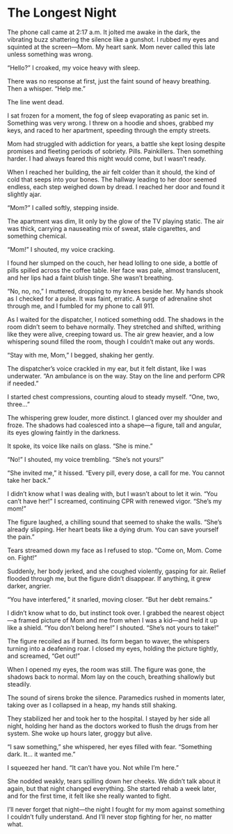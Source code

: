 # The Longest Night
The phone call came at 2:17 a.m. It jolted me awake in the dark, the vibrating buzz shattering the silence like a gunshot. I rubbed my eyes and squinted at the screen—Mom. My heart sank. Mom never called this late unless something was wrong.

“Hello?” I croaked, my voice heavy with sleep.

There was no response at first, just the faint sound of heavy breathing. Then a whisper. “Help me.”

The line went dead.

I sat frozen for a moment, the fog of sleep evaporating as panic set in. Something was very wrong. I threw on a hoodie and shoes, grabbed my keys, and raced to her apartment, speeding through the empty streets.

Mom had struggled with addiction for years, a battle she kept losing despite promises and fleeting periods of sobriety. Pills. Painkillers. Then something harder. I had always feared this night would come, but I wasn’t ready.

When I reached her building, the air felt colder than it should, the kind of cold that seeps into your bones. The hallway leading to her door seemed endless, each step weighed down by dread. I reached her door and found it slightly ajar.

“Mom?” I called softly, stepping inside.

The apartment was dim, lit only by the glow of the TV playing static. The air was thick, carrying a nauseating mix of sweat, stale cigarettes, and something chemical.

“Mom!” I shouted, my voice cracking.

I found her slumped on the couch, her head lolling to one side, a bottle of pills spilled across the coffee table. Her face was pale, almost translucent, and her lips had a faint bluish tinge. She wasn’t breathing.

“No, no, no,” I muttered, dropping to my knees beside her. My hands shook as I checked for a pulse. It was faint, erratic. A surge of adrenaline shot through me, and I fumbled for my phone to call 911.

As I waited for the dispatcher, I noticed something odd. The shadows in the room didn’t seem to behave normally. They stretched and shifted, writhing like they were alive, creeping toward us. The air grew heavier, and a low whispering sound filled the room, though I couldn’t make out any words.

“Stay with me, Mom,” I begged, shaking her gently.

The dispatcher’s voice crackled in my ear, but it felt distant, like I was underwater. “An ambulance is on the way. Stay on the line and perform CPR if needed.”

I started chest compressions, counting aloud to steady myself. “One, two, three…”

The whispering grew louder, more distinct. I glanced over my shoulder and froze. The shadows had coalesced into a shape—a figure, tall and angular, its eyes glowing faintly in the darkness.

It spoke, its voice like nails on glass. “She is mine.”

“No!” I shouted, my voice trembling. “She’s not yours!”

“She invited me,” it hissed. “Every pill, every dose, a call for me. You cannot take her back.”

I didn’t know what I was dealing with, but I wasn’t about to let it win. “You can’t have her!” I screamed, continuing CPR with renewed vigor. “She’s my mom!”

The figure laughed, a chilling sound that seemed to shake the walls. “She’s already slipping. Her heart beats like a dying drum. You can save yourself the pain.”

Tears streamed down my face as I refused to stop. “Come on, Mom. Come on. Fight!”

Suddenly, her body jerked, and she coughed violently, gasping for air. Relief flooded through me, but the figure didn’t disappear. If anything, it grew darker, angrier.

“You have interfered,” it snarled, moving closer. “But her debt remains.”

I didn’t know what to do, but instinct took over. I grabbed the nearest object—a framed picture of Mom and me from when I was a kid—and held it up like a shield. “You don’t belong here!” I shouted. “She’s not yours to take!”

The figure recoiled as if burned. Its form began to waver, the whispers turning into a deafening roar. I closed my eyes, holding the picture tightly, and screamed, “Get out!”

When I opened my eyes, the room was still. The figure was gone, the shadows back to normal. Mom lay on the couch, breathing shallowly but steadily.

The sound of sirens broke the silence. Paramedics rushed in moments later, taking over as I collapsed in a heap, my hands still shaking.

They stabilized her and took her to the hospital. I stayed by her side all night, holding her hand as the doctors worked to flush the drugs from her system. She woke up hours later, groggy but alive.

“I saw something,” she whispered, her eyes filled with fear. “Something dark. It… it wanted me.”

I squeezed her hand. “It can’t have you. Not while I’m here.”

She nodded weakly, tears spilling down her cheeks. We didn’t talk about it again, but that night changed everything. She started rehab a week later, and for the first time, it felt like she really wanted to fight.

I’ll never forget that night—the night I fought for my mom against something I couldn’t fully understand. And I’ll never stop fighting for her, no matter what.

